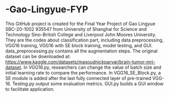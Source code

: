 # -Gao-Lingyue-FYP
This GitHub project is created for the Final Year Project of Gao Lingyue SBC-20-1002 935547 from University of Shanghai for Science and Technology Sino-British College and Liverpool John Moores University. They are the codes about classification part, including data preprocessing, VGG16 training, VGG16 with SE block training, model testing, and GUI. data_preprocessing.py contains all the augmentation steps. 
The original dataset can be downloaded at: https://www.kaggle.com/datasets/masoudnickparvar/brain-tumor-mri-dataset.
In VGG16.py, researchers can change the value of batch size and initial learning rate to compare the performance. In VGG16_SE_Block.py, a SE module is added after the last fully connected layer of pre-trained VGG-16. Testing.py output some evaluation metrics. GUI.py builds a GUI window to facilitate application.
